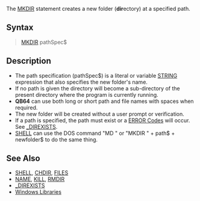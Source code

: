 The [MKDIR](MKDIR) statement creates a new folder (**dir**ectory) at a specified path.

## Syntax

>  [MKDIR](MKDIR) pathSpec$

## Description

* The path specification (pathSpec$) is a literal or variable [STRING](STRING) expression that also specifies the new folder's name.
* If no path is given the directory will become a sub-directory of the present directory where the program is currently running.
* **QB64** can use both long or short path and file names with spaces when required.
* The new folder will be created without a user prompt or verification. 
* If a path is specified, the path must exist or a [ERROR Codes](ERROR-Codes) will occur. See [_DIREXISTS](_DIREXISTS).
* [SHELL](SHELL) can use the DOS command "MD " or "MKDIR " + path$ + newfolder$ to do the same thing.

## See Also

* [SHELL](SHELL), [CHDIR](CHDIR), [FILES](FILES)
* [NAME](NAME), [KILL](KILL), [RMDIR](RMDIR)
* [_DIREXISTS](_DIREXISTS)
* [Windows Libraries](Windows-Libraries)
